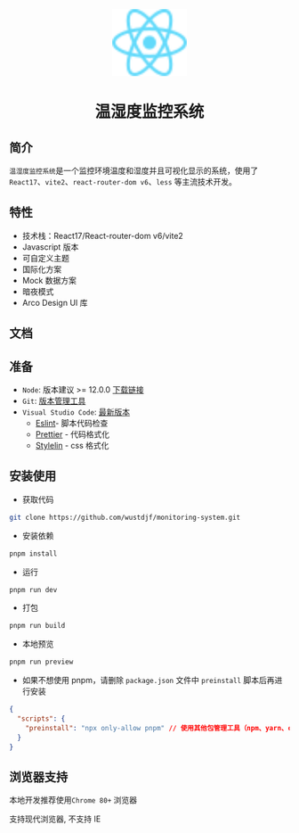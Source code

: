 <div align="center"><img height="120px" src="https://github.com/wustdjf/monitoring-system/blob/master/src/assets/logo/logo.svg"/></div>

<h1 align="center">温湿度监控系统</h1>

## 简介

`温湿度监控系统`是一个监控环境温度和湿度并且可视化显示的系统，使用了`React17`、`vite2`、`react-router-dom v6`、`less` 等主流技术开发。

## 特性

- 技术栈：React17/React-router-dom v6/vite2
- Javascript 版本
- 可自定义主题
- 国际化方案
- Mock 数据方案
- 暗夜模式
- Arco Design UI 库

## 文档

## 准备

- `Node`: 版本建议 >= 12.0.0 [下载链接](https://nodejs.org/zh-cn/download/)
- `Git`: [版本管理工具](https://www.git-scm.com/download)
- `Visual Studio Code`: [最新版本](https://code.visualstudio.com/Download/)
  - [Eslint](https://marketplace.visualstudio.com/items?itemName=dbaeumer.vscode-eslint)- 脚本代码检查
  - [Prettier](https://marketplace.visualstudio.com/items?itemName=esbenp.prettier-vscode) - 代码格式化
  - [Stylelin](https://marketplace.visualstudio.com/items?itemName=stylelint.vscode-stylelint) - css 格式化

## 安装使用

- 获取代码

```sh
git clone https://github.com/wustdjf/monitoring-system.git
```

- 安装依赖

```sh
pnpm install
```

- 运行

```sh
pnpm run dev
```

- 打包

```sh
pnpm run build
```

- 本地预览

```sh
pnpm run preview
```

- 如果不想使用 pnpm，请删除 `package.json` 文件中 `preinstall` 脚本后再进行安装

```json
{
  "scripts": {
    "preinstall": "npx only-allow pnpm" // 使用其他包管理工具（npm、yarn、cnpm等）请删除此命令
  }
}
```

## 浏览器支持

本地开发推荐使用`Chrome 80+` 浏览器

支持现代浏览器, 不支持 IE
